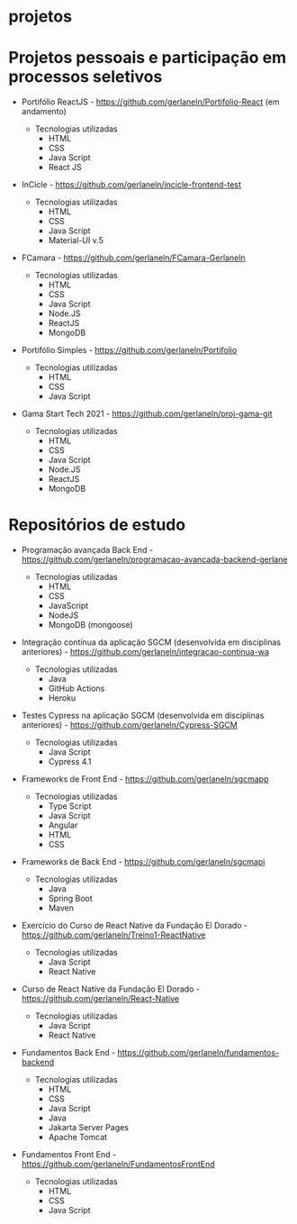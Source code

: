# projetos
    
# Projetos pessoais e participação em processos seletivos

- Portifólio ReactJS - https://github.com/gerlaneln/Portifolio-React (em andamento)
  - Tecnologias utilizadas
    - HTML
    - CSS
    - Java Script
    - React JS

- InCicle - https://github.com/gerlaneln/incicle-frontend-test
  - Tecnologias utilizadas
    - HTML
    - CSS
    - Java Script
    - Material-UI v.5

- FCamara - https://github.com/gerlaneln/FCamara-Gerlaneln
  - Tecnologias utilizadas
    - HTML
    - CSS
    - Java Script
    - Node.JS
    - ReactJS
    - MongoDB

- Portifólio Simples - https://github.com/gerlaneln/Portifolio
  - Tecnologias utilizadas
    - HTML
    - CSS
    - Java Script

- Gama Start Tech 2021 - https://github.com/gerlaneln/proj-gama-git
  - Tecnologias utilizadas
    - HTML
    - CSS
    - Java Script
    - Node.JS
    - ReactJS
    - MongoDB

# Repositórios de estudo


- Programação avançada Back End - https://github.com/gerlaneln/programacao-avancada-backend-gerlane
  - Tecnologias utilizadas
    - HTML
    - CSS
    - JavaScript
    - NodeJS
    - MongoDB (mongoose)

- Integração contínua da aplicação SGCM (desenvolvida em disciplinas anteriores) - https://github.com/gerlaneln/integracao-continua-wa
  - Tecnologias utilizadas
    - Java
    - GitHub Actions
    - Heroku

- Testes Cypress na aplicação SGCM (desenvolvida em disciplinas anteriores) - https://github.com/gerlaneln/Cypress-SGCM
  - Tecnologias utilizadas
    - Java Script
    - Cypress 4.1

- Frameworks de Front End - https://github.com/gerlaneln/sgcmapp 
  - Tecnologias utilizadas
    - Type Script
    - Java Script
    - Angular
    - HTML
    - CSS

- Frameworks de Back End - https://github.com/gerlaneln/sgcmapi
  - Tecnologias utilizadas
    - Java
    - Spring Boot
    - Maven

- Exercício do Curso de React Native da Fundação El Dorado - https://github.com/gerlaneln/Treino1-ReactNative
  - Tecnologias utilizadas
    - Java Script
    - React Native

- Curso de React Native da Fundação El Dorado - https://github.com/gerlaneln/React-Native
  - Tecnologias utilizadas
    - Java Script
    - React Native

- Fundamentos Back End - https://github.com/gerlaneln/fundamentos-backend
  - Tecnologias utilizadas
    - HTML
    - CSS
    - Java Script
    - Java
    - Jakarta Server Pages
    - Apache Tomcat

- Fundamentos Front End - https://github.com/gerlaneln/FundamentosFrontEnd
  - Tecnologias utilizadas
    - HTML
    - CSS
    - Java Script
